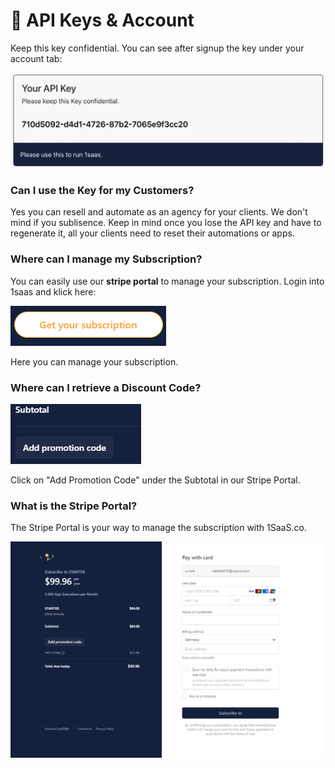 # 🔑 API Keys & Account

Keep this key confidential. You can see after signup the key under your account tab:

![Your 1SaaS API Key.](<../.gitbook/assets/image (2).png>)

### Can I use the Key for my Customers?

Yes you can resell and automate as an agency for your clients. We don't mind if you sublisence. Keep in mind once you lose the API key and have to regenerate it, all your clients need to reset their automations or apps.&#x20;



### Where can I manage my Subscription?

You can easily use our **stripe portal** to manage your subscription. Login into 1saas and klick here:

![](<../.gitbook/assets/image (5) (1).png>)

Here you can manage your subscription.



### Where can I retrieve a Discount Code?

![](<../.gitbook/assets/image (7).png>)

Click on "Add Promotion Code" under the Subtotal in our Stripe Portal.



### What is the Stripe Portal?

The Stripe Portal is your way to manage the subscription with 1SaaS.co.

![](<../.gitbook/assets/image (6).png>)
